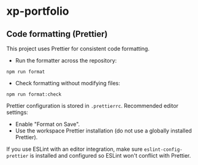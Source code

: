 # xp-portfolio

## Code formatting (Prettier)

This project uses Prettier for consistent code formatting.

- Run the formatter across the repository:

```
npm run format
```

- Check formatting without modifying files:

```
npm run format:check
```

Prettier configuration is stored in `.prettierrc`. Recommended editor settings:

- Enable "Format on Save".
- Use the workspace Prettier installation (do not use a globally installed Prettier).

If you use ESLint with an editor integration, make sure `eslint-config-prettier` is installed and configured so ESLint won't conflict with Prettier.
